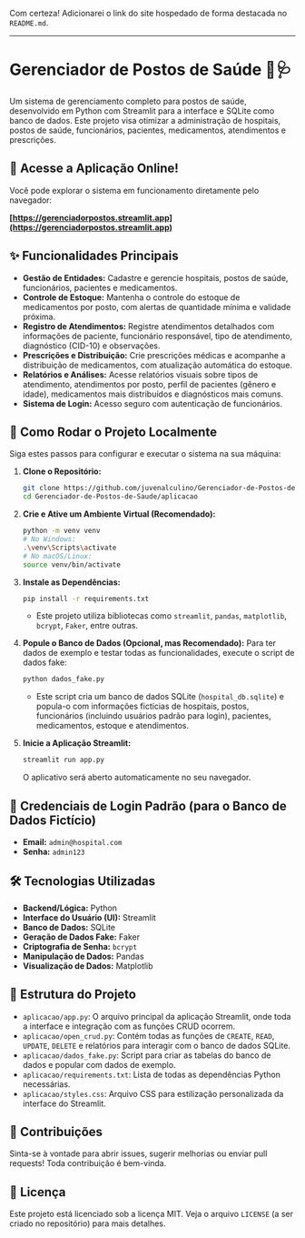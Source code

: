 Com certeza\! Adicionarei o link do site hospedado de forma destacada no `README.md`.

-----

# Gerenciador de Postos de Saúde 🏥🩺

Um sistema de gerenciamento completo para postos de saúde, desenvolvido em Python com Streamlit para a interface e SQLite como banco de dados. Este projeto visa otimizar a administração de hospitais, postos de saúde, funcionários, pacientes, medicamentos, atendimentos e prescrições.

## 🔗 Acesse a Aplicação Online\!

Você pode explorar o sistema em funcionamento diretamente pelo navegador:

**[https://gerenciadorpostos.streamlit.app](https://gerenciadorpostos.streamlit.app)**

## ✨ Funcionalidades Principais

  * **Gestão de Entidades:** Cadastre e gerencie hospitais, postos de saúde, funcionários, pacientes e medicamentos.
  * **Controle de Estoque:** Mantenha o controle do estoque de medicamentos por posto, com alertas de quantidade mínima e validade próxima.
  * **Registro de Atendimentos:** Registre atendimentos detalhados com informações de paciente, funcionário responsável, tipo de atendimento, diagnóstico (CID-10) e observações.
  * **Prescrições e Distribuição:** Crie prescrições médicas e acompanhe a distribuição de medicamentos, com atualização automática do estoque.
  * **Relatórios e Análises:** Acesse relatórios visuais sobre tipos de atendimento, atendimentos por posto, perfil de pacientes (gênero e idade), medicamentos mais distribuídos e diagnósticos mais comuns.
  * **Sistema de Login:** Acesso seguro com autenticação de funcionários.

## 🚀 Como Rodar o Projeto Localmente

Siga estes passos para configurar e executar o sistema na sua máquina:

1.  **Clone o Repositório:**

    ```bash
    git clone https://github.com/juvenalculino/Gerenciador-de-Postos-de-Saude.git
    cd Gerenciador-de-Postos-de-Saude/aplicacao
    ```

2.  **Crie e Ative um Ambiente Virtual (Recomendado):**

    ```bash
    python -m venv venv
    # No Windows:
    .\venv\Scripts\activate
    # No macOS/Linux:
    source venv/bin/activate
    ```

3.  **Instale as Dependências:**

    ```bash
    pip install -r requirements.txt
    ```

      * Este projeto utiliza bibliotecas como `streamlit`, `pandas`, `matplotlib`, `bcrypt`, `Faker`, entre outras.

4.  **Popule o Banco de Dados (Opcional, mas Recomendado):**
    Para ter dados de exemplo e testar todas as funcionalidades, execute o script de dados fake:

    ```bash
    python dados_fake.py
    ```

      * Este script cria um banco de dados SQLite (`hospital_db.sqlite`) e popula-o com informações fictícias de hospitais, postos, funcionários (incluindo usuários padrão para login), pacientes, medicamentos, estoque e atendimentos.

5.  **Inicie a Aplicação Streamlit:**

    ```bash
    streamlit run app.py
    ```

    O aplicativo será aberto automaticamente no seu navegador.

## 🔑 Credenciais de Login Padrão (para o Banco de Dados Fictício)

  * **Email:** `admin@hospital.com`
  * **Senha:** `admin123`

## 🛠️ Tecnologias Utilizadas

  * **Backend/Lógica:** Python
  * **Interface do Usuário (UI):** Streamlit
  * **Banco de Dados:** SQLite
  * **Geração de Dados Fake:** Faker
  * **Criptografia de Senha:** `bcrypt`
  * **Manipulação de Dados:** Pandas
  * **Visualização de Dados:** Matplotlib

## 📁 Estrutura do Projeto

  * `aplicacao/app.py`: O arquivo principal da aplicação Streamlit, onde toda a interface e integração com as funções CRUD ocorrem.
  * `aplicacao/open_crud.py`: Contém todas as funções de `CREATE`, `READ`, `UPDATE`, `DELETE` e relatórios para interagir com o banco de dados SQLite.
  * `aplicacao/dados_fake.py`: Script para criar as tabelas do banco de dados e popular com dados de exemplo.
  * `aplicacao/requirements.txt`: Lista de todas as dependências Python necessárias.
  * `aplicacao/styles.css`: Arquivo CSS para estilização personalizada da interface do Streamlit.

## 🤝 Contribuições

Sinta-se à vontade para abrir issues, sugerir melhorias ou enviar pull requests\! Toda contribuição é bem-vinda.

## 📄 Licença

Este projeto está licenciado sob a licença MIT. Veja o arquivo `LICENSE` (a ser criado no repositório) para mais detalhes.
